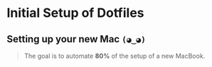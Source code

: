 

# Initial Setup of Dotfiles


## Setting up your new Mac `(◕‿◕)`

> The goal is to automate __80%__ of the setup of a new MacBook.

